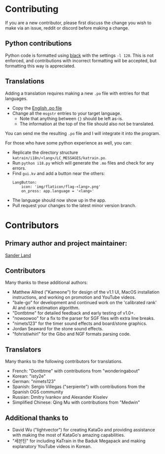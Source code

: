 # Contributing 

If you are a new contributor, please first discuss the change you wish to make via
 an issue, reddit or discord before making a change.

## Python contributions

Python code is formatted using [black](https://github.com/psf/black) with the settings `-l 120`.
This is not enforced, and contributions with incorrect formatting will be accepted, but formatting this way is appreciated.

## Translations

Adding a translation requires making a new `.po` file with entries for that languages.

* Copy the [English .po file](https://github.com/sanderland/katrain/blob/master/katrain/i18n/locales/en/LC_MESSAGES/katrain.po)
* Change all the `msgstr` entries to your target language.
    * Note that anything between `{}` should be left as-is.
    * The information at the top of the file should also not be translated.

You can send me the resulting `.po` file and I will integrate it into the program.
 
For those who have some python experience as well, you can:

* Replicate the directory structure `katrain/i18n/<lang>/LC_MESSAGES/katrain.po`.
* Run `python i18.py` which will generate the `.mo` files and check for any errors.
* Find `gui.kv` and add a button near the others: 
    ```
    LangButton:
        icon: 'img/flaticon/flag-<lang>.png'
        on_press: app.language = '<lang>'
    ```
* The language should now show up in the app.
* Pull request your changes to the latest minor version branch.

# Contributors 

## Primary author and project maintainer:

[Sander Land](https://github.com/sanderland/)

## Contributors

Many thanks to these additional authors:

* Matthew Allred ("Kameone") for design of the v1.1 UI, MacOS installation instructions, and working on promotion and YouTube videos.
* "bale-go" for development and continued work on the 'calibrated rank' AI and rank estimation algorithm.
* "Dontbtme" for detailed feedback and early testing of v1.0+.
* "nowoowoo" for a fix to the parser for SGF files with extra line breaks.
* "nimets123" for the timer sound effects and board/stone graphics.
* Jordan Seaward for the stone sound effects.
* "fohristiwhirl" for the Gibo and NGF formats parsing code.

## Translators

Many thanks to the following contributors for translations.

* French: "Dontbtme" with contributions from "wonderingabout"
* Korean: "isty2e"
* German: "nimets123"
* Spanish: Sergio Villegas ("serpiente") with contributions from the Spanish OGS community
* Russian: Dmitry Ivankov and Alexander Kiselev
* Simplified Chinese: Qing Mu with contributions from "Medwin"

## Additional thanks to

* David Wu ("lightvector") for creating KataGo and providing assistance with making the most of KataGo's amazing capabilities.
* "세븐틴" for including KaTrain in the Baduk Megapack and making explanatory YouTube videos in Korean.

